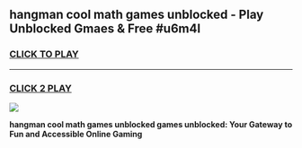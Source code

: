 
## hangman cool math games unblocked - Play Unblocked Gmaes & Free #u6m4l
<h3>
<a href="https://news.freeplayer.one?title=hangman_cool_math_games_unblocked&ref=26F">CLICK TO PLAY</a></h3>
<hr>

<h3>
<a href="https://news.freeplayer.one?title=hangman_cool_math_games_unblocked&ref=26F">CLICK 2 PLAY</a>
  
</h3>

<a href="https://news.freeplayer.one?title=hangman_cool_math_games_unblocked&ref=26F/"><img src="https://clearcache.store/games.png"></a>


**hangman cool math games unblocked games unblocked: Your Gateway to Fun and Accessible Online Gaming**
